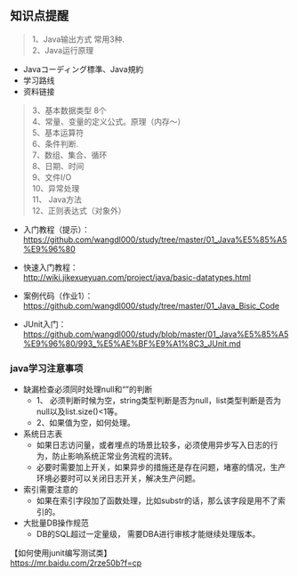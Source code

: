 ## 知识点提醒

> 1、Java输出方式 常用3种.  
> 2、Java运行原理  
  -  Javaコーディング標準、Java規約  
  -  学习路线  
  -  资料链接  
> 3、基本数据类型 8个  
> 4、常量、变量的定义公式。原理（内存～）  
> 5、基本运算符  
> 6、条件判断.  
> 7、数组、集合、循环  
> 8、日期、时间  
> 9、文件I/O  
> 10、异常处理  
> 11、 Java方法  
> 12、正则表达式（对象外）  
  -  入门教程（提示）：
https://github.com/wangdl000/study/tree/master/01_Java%E5%85%A5%E9%96%80
  
  -  快速入门教程：  
http://wiki.jikexueyuan.com/project/java/basic-datatypes.html

  -  案例代码（作业1）：
https://github.com/wangdl000/study/tree/master/01_Java_Bisic_Code
  -  JUnit入门： 
https://github.com/wangdl000/study/blob/master/01_Java%E5%85%A5%E9%96%80/993_%E5%AE%BF%E9%A1%8C3_JUnit.md
  

### java学习注意事项
  - 缺漏检查必须同时处理null和“”的判断   
    - 1、 必须判断时候为空，string类型判断是否为null，list类型判断是否为null以及list.size()<1等。  
    - 2、如果值为空，如何处理。  
  - 系统日志表  
    - 如果日志访问量，或者埋点的场景比较多，必须使用异步写入日志的行为，防止影响系统正常业务流程的流转。  
    - 必要时需要加上开关，如果异步的措施还是存在问题，堵塞的情况，生产环境必要时可以关闭日志开关，解决生产问题。  
  - 索引需要注意的  
    - 如果在索引字段加了函数处理，比如substr的话，那么该字段是用不了索引的。  
  - 大批量DB操作规范  
    - DB的SQL超过一定量级， 需要DBA进行审核才能继续处理版本。  


【如何使用junit编写测试类】  
https://mr.baidu.com/2rze50b?f=cp
  